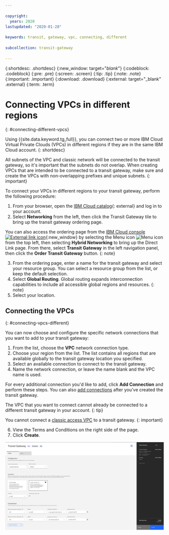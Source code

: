 ```yaml
---

copyright:
  years: 2020
lastupdated: "2020-01-28"

keywords: transit, gateway, vpc, connecting, different

subcollection: transit-gateway

---
```


{:shortdesc: .shortdesc}
{:new_window: target="_blank_"}
{:codeblock: .codeblock}
{:pre: .pre}
{:screen: .screen}
{:tip: .tip}
{:note: .note}
{:important: .important}
{:download: .download}
{:external: target="_blank" .external}
{:term: .term}

# Connecting VPCs in different regions
{: #connecting-different-vpcs}

Using {{site.data.keyword.tg_full}}, you can connect two or more IBM Cloud Virtual Private Clouds (VPCs) in different regions if they are in the same IBM Cloud account.
{: shortdesc}

All subnets of the VPC and classic network will be connected to the transit gateway, so it's important that the subnets do not overlap. When creating VPCs that are intended to be connected to a transit gateway, make sure and create the VPCs with non-overlapping prefixes and unique subnets.
{: important}

To connect your VPCs in different regions to your transit gateway, perform the following procedure:

1. From your browser, open the [IBM Cloud catalog](https://cloud.ibm.com/catalog){: external} and log in to your account.
2. Select **Networking** from the left, then click the Transit Gateway tile to bring up the transit gateway ordering page.

  You can also access the ordering page from the [IBM Cloud console ![External link icon](../../icons/launch-glyph.svg "External link icon")](https://cloud.ibm.com){:new_window} by selecting the Menu icon ![Menu icon](../../icons/icon_hamburger.svg) from the top left, then selecting **Hybrid Networking** to bring up the Direct Link page. From there, select **Transit Gateway** in the left navigation panel, then click the **Order Transit Gateway** button.
  {: note}

3. From the ordering page, enter a name for the transit gateway and select your resource group. You can select a resource group from the list, or keep the default selection.
4. Select **Global Routing**.
  Global routing expands interconnection capabilities to include all accessible global regions and resources.
  {: note}
5. Select your location.

## Connecting the VPCs
{: #connecting-vpcs-different}

You can now choose and configure the specific network connections that you want to add to your transit gateway:
1. From the list, choose the **VPC** network connection type.
2. Choose your region from the list. The list contains all regions that are available globally to the transit gateway location you specified.
3. Select an available connection to connect to the transit gateway.
4. Name the network connection, or leave the name blank and the VPC name is used.

  For every additional connection you'd like to add, click **Add Connection** and perform these steps. You can also [add connections](/docs/infrastructure/transit-gateway?topic=transit-gateway-adding-connections) after you've created the transit gateway.

  The VPC that you want to connect cannot already be connected to a different transit gateway in your account.
  {: tip}

  You cannot connect a [classic access VPC](/docs/vpc?topic=vpc-setting-up-access-to-classic-infrastructure) to a transit gateway.
  {: important}

6. View the Terms and Conditions on the right side of the page.
7. Click **Create**.

![Connect Global VPCs](images/4-connectGlobalVPCs.png "Connect Global VPCs")    
